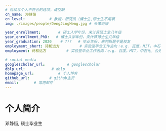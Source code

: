 ```yaml
---
# 后续与个人不符合的选项，请空缺
cn_name: 邓静恒
cn_level:           # 教授，研究员（博士生,硕士生不用填
img: ./images/people/DengJingHeng.jpg # 头像链接

year_enrollment:        # 硕士入学年份，来计算硕士生几年级
year_enrollment_PhD:   # 博士入学年份，来计算博士生几年级
year_graduation: 2020    # ???   # 毕业年份，来判断是不是校友
employment_short: 诗和远方         # 实验室毕业工作去向：e.g. 百度，MIT，中石化，公务员
employment: 诗和远方         # 实验室毕业工作去向：e.g. 百度，MIT，中石化，公务员

# social media
googlescholar_url:          # googlescholar
dblp_url:            # dblp
homepage_url:           # 个人博客
github_url:         # github主页
email:       # 常用邮件
---
```


# 个人简介

邓静恒, 硕士毕业生